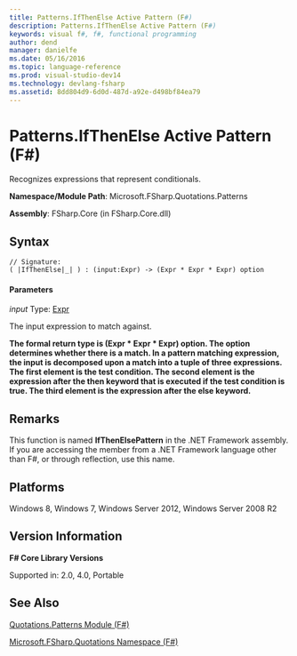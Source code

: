 ```yaml
---
title: Patterns.IfThenElse Active Pattern (F#)
description: Patterns.IfThenElse Active Pattern (F#)
keywords: visual f#, f#, functional programming
author: dend
manager: danielfe
ms.date: 05/16/2016
ms.topic: language-reference
ms.prod: visual-studio-dev14
ms.technology: devlang-fsharp
ms.assetid: 8dd804d9-6d0d-487d-a92e-d498bf84ea79 
---
```


# Patterns.IfThenElse Active Pattern (F#)

Recognizes expressions that represent conditionals.

**Namespace/Module Path**: Microsoft.FSharp.Quotations.Patterns

**Assembly**: FSharp.Core (in FSharp.Core.dll)


## Syntax

```
// Signature:
( |IfThenElse|_| ) : (input:Expr) -> (Expr * Expr * Expr) option
```

#### Parameters
*input*
Type: [Expr](https://msdn.microsoft.com/library/ed6a2caf-69d4-45c2-ab97-e9b3be9bce65)


The input expression to match against.



**The formal return type is (Expr &#42; Expr &#42; Expr) option. The option determines whether there is a match. In a pattern matching expression, the input is decomposed upon a match into a tuple of three expressions. The first element is the test condition. The second element is the expression after the then keyword that is executed if the test condition is true. The third element is the expression after the else keyword.**
## Remarks
This function is named **IfThenElsePattern** in the .NET Framework assembly. If you are accessing the member from a .NET Framework language other than F#, or through reflection, use this name.


## Platforms
Windows 8, Windows 7, Windows Server 2012, Windows Server 2008 R2


## Version Information
**F# Core Library Versions**

Supported in: 2.0, 4.0, Portable




## See Also
[Quotations.Patterns Module &#40;F&#35;&#41;](Quotations.Patterns-Module-%5BFSharp%5D.md)

[Microsoft.FSharp.Quotations Namespace &#40;F&#35;&#41;](Microsoft.FSharp.Quotations-Namespace-%5BFSharp%5D.md)

